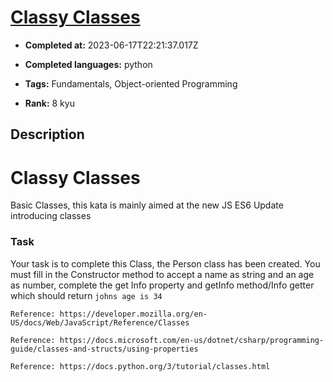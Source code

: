# [Classy Classes](https://www.codewars.com/kata/55a144eff5124e546400005a)

- **Completed at:** 2023-06-17T22:21:37.017Z

- **Completed languages:** python

- **Tags:** Fundamentals, Object-oriented Programming

- **Rank:** 8 kyu

## Description

# Classy Classes 

Basic Classes, this kata is mainly aimed at the new JS ES6 Update introducing classes

### Task 

Your task is to complete this Class, the Person class has been created. You must fill in the Constructor method to accept a name as string and an age as number, complete the get Info property and getInfo method/Info getter which should return <code>johns age is 34</code>

```if:javascript
Reference: https://developer.mozilla.org/en-US/docs/Web/JavaScript/Reference/Classes
```
```if:csharp
Reference: https://docs.microsoft.com/en-us/dotnet/csharp/programming-guide/classes-and-structs/using-properties
```
```if:python
Reference: https://docs.python.org/3/tutorial/classes.html
```